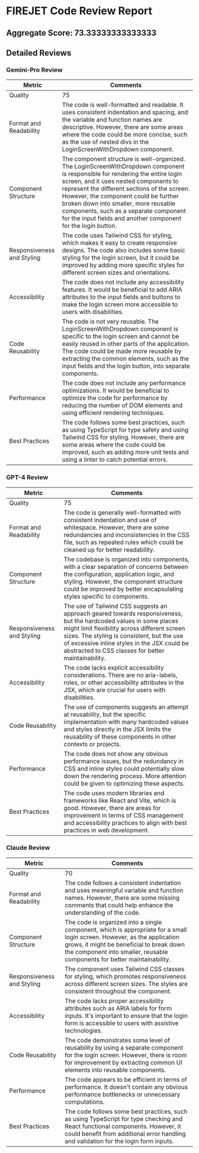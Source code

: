 # FIREJET Code Review Report

## Aggregate Score: 73.33333333333333

## Detailed Reviews
### Gemini-Pro Review
| Metric                  | Comments           |
|-------------------------|--------------------|
| Quality                 | 75       |
| Format and Readability  | The code is well-formatted and readable. It uses consistent indentation and spacing, and the variable and function names are descriptive. However, there are some areas where the code could be more concise, such as the use of nested divs in the LoginScreenWithDropdown component. |
| Component Structure     | The component structure is well-organized. The LoginScreenWithDropdown component is responsible for rendering the entire login screen, and it uses nested components to represent the different sections of the screen. However, the component could be further broken down into smaller, more reusable components, such as a separate component for the input fields and another component for the login button.   |
| Responsiveness and Styling | The code uses Tailwind CSS for styling, which makes it easy to create responsive designs. The code also includes some basic styling for the login screen, but it could be improved by adding more specific styles for different screen sizes and orientations. |
| Accessibility          | The code does not include any accessibility features. It would be beneficial to add ARIA attributes to the input fields and buttons to make the login screen more accessible to users with disabilities. |
| Code Reusability       | The code is not very reusable. The LoginScreenWithDropdown component is specific to the login screen and cannot be easily reused in other parts of the application. The code could be made more reusable by extracting the common elements, such as the input fields and the login button, into separate components. |
| Performance            | The code does not include any performance optimizations. It would be beneficial to optimize the code for performance by reducing the number of DOM elements and using efficient rendering techniques.   |
| Best Practices         | The code follows some best practices, such as using TypeScript for type safety and using Tailwind CSS for styling. However, there are some areas where the code could be improved, such as adding more unit tests and using a linter to catch potential errors. |

### GPT-4 Review
| Metric                  | Comments           |
|-------------------------|--------------------|
| Quality                 | 75       |
| Format and Readability  | The code is generally well-formatted with consistent indentation and use of whitespace. However, there are some redundancies and inconsistencies in the CSS file, such as repeated rules which could be cleaned up for better readability. |
| Component Structure     | The codebase is organized into components, with a clear separation of concerns between the configuration, application logic, and styling. However, the component structure could be improved by better encapsulating styles specific to components.   |
| Responsiveness and Styling | The use of Tailwind CSS suggests an approach geared towards responsiveness, but the hardcoded values in some places might limit flexibility across different screen sizes. The styling is consistent, but the use of excessive inline styles in the JSX could be abstracted to CSS classes for better maintainability. |
| Accessibility          | The code lacks explicit accessibility considerations. There are no aria-labels, roles, or other accessibility attributes in the JSX, which are crucial for users with disabilities. |
| Code Reusability       | The use of components suggests an attempt at reusability, but the specific implementation with many hardcoded values and styles directly in the JSX limits the reusability of these components in other contexts or projects. |
| Performance            | The code does not show any obvious performance issues, but the redundancy in CSS and inline styles could potentially slow down the rendering process. More attention could be given to optimizing these aspects.   |
| Best Practices         | The code uses modern libraries and frameworks like React and Vite, which is good. However, there are areas for improvement in terms of CSS management and accessibility practices to align with best practices in web development. |

### Claude Review
| Metric                  | Comments           |
|-------------------------|--------------------|
| Quality                 | 70       |
| Format and Readability  | The code follows a consistent indentation and uses meaningful variable and function names. However, there are some missing comments that could help enhance the understanding of the code. |
| Component Structure     | The code is organized into a single component, which is appropriate for a small login screen. However, as the application grows, it might be beneficial to break down the component into smaller, reusable components for better maintainability.   |
| Responsiveness and Styling | The component uses Tailwind CSS classes for styling, which promotes responsiveness across different screen sizes. The styles are consistent throughout the component. |
| Accessibility          | The code lacks proper accessibility attributes such as ARIA labels for form inputs. It's important to ensure that the login form is accessible to users with assistive technologies. |
| Code Reusability       | The code demonstrates some level of reusability by using a separate component for the login screen. However, there is room for improvement by extracting common UI elements into reusable components. |
| Performance            | The code appears to be efficient in terms of performance. It doesn't contain any obvious performance bottlenecks or unnecessary computations.   |
| Best Practices         | The code follows some best practices, such as using TypeScript for type checking and React functional components. However, it could benefit from additional error handling and validation for the login form inputs. |

